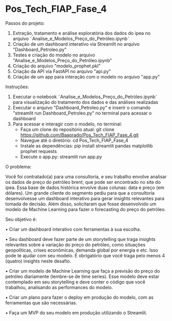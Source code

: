 # Pos_Tech_FIAP_Fase_4

Passos do projeto:

1. Extração, tratamento e análise exploratória dos dados do ipea no arquivo ˜Analise_e_Modelos_Preço_do_Petróleo.ipynb˜
2. Criação de um dashboard interativo via Streamlit no arquivo "Dashboard_Petroleo.py"
3. Testes e criação do modelo no arquivo "Analise_e_Modelos_Preço_do_Petróleo.ipynb"
4. Criação do arquivo "modelo_prophet.pkl"
5. Criação da API via FastAPI no arquivo "api.py"
6. Criação de um app para interação com o modelo no arquivo "app.py"

Instruções:

1. Executar o notebook ˜Analise_e_Modelos_Preço_do_Petróleo.ipynb˜ para visualização do tratamento dos dados e das análises realizadas
2. Executar o arquivo "Dashboard_Petroleo.py" e inserir o comando "streamlit run Dashboard_Petroleo.py" no terminal para acessar o dashboard
3. Para acessar e interagir com o modelo, no terminal:
   - Faça um clone do repositório atual: git clone https://github.com/Baaprado/Pos_Tech_FIAP_Fase_4.git
   - Navegue até o diretório: cd Pos_Tech_FIAP_Fase_4
   - Instale as dependências: pip install streamlit pandas matplotlib prophet requests
   - Execute o app.py: streamlit run app.py

O problema:

Você foi contratado(a) para uma consultoria, e seu trabalho envolve
analisar os dados de preço do petróleo brent, que pode ser encontrado no site
do ipea. Essa base de dados histórica envolve duas colunas: data e preço (em
dólares). Um grande cliente do segmento pediu para que a consultoria
desenvolvesse um dashboard interativo para gerar insights relevantes para
tomada de decisão. Além disso, solicitaram que fosse desenvolvido um modelo
de Machine Learning para fazer o forecasting do preço do petróleo.

Seu objetivo é:

• Criar um dashboard interativo com ferramentas à sua escolha.

• Seu dashboard deve fazer parte de um storytelling que traga insights
relevantes sobre a variação do preço do petróleo, como situações
geopolíticas, crises econômicas, demanda global por energia e etc. Isso
pode te ajudar com seu modelo. É obrigatório que você traga pelo menos
4 (quatro) insights neste desafio.

• Criar um modelo de Machine Learning que faça a previsão do preço do
petróleo diariamente (lembre-se de time series). Esse modelo deve estar
contemplado em seu storytelling e deve conter o código que você
trabalhou, analisando as performances do modelo.

• Criar um plano para fazer o deploy em produção do modelo, com as
ferramentas que são necessárias.

• Faça um MVP do seu modelo em produção utilizando o Streamlit.
